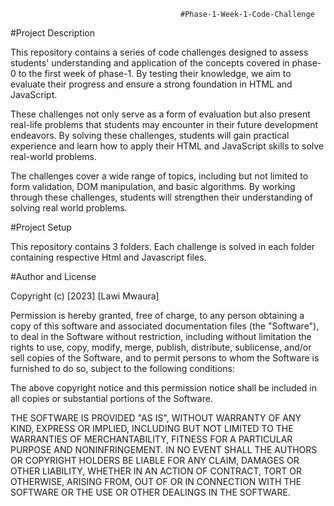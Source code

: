                                           #Phase-1-Week-1-Code-Challenge

#Project Description

This repository contains a series of code challenges designed to assess students' understanding and application of the concepts covered in phase-0 to the first week of phase-1. By testing their knowledge, we aim to evaluate their progress and ensure a strong foundation in HTML and JavaScript.

These challenges not only serve as a form of evaluation but also present real-life problems that students may encounter in their future development endeavors. By solving these challenges, students will gain practical experience and learn how to apply their HTML and JavaScript skills to solve real-world problems.

The challenges cover a wide range of topics, including but not limited to form validation, DOM manipulation, and basic algorithms. By working through these challenges, students will strengthen their understanding of solving real world problems.


#Project Setup

This repository contains 3 folders. Each challenge is solved in each folder containing respective Html and Javascript files.

#Author and License

Copyright (c) [2023] [Lawi Mwaura]

Permission is hereby granted, free of charge, to any person obtaining a copy of this software and associated documentation files (the "Software"), to deal in the Software without restriction, including without limitation the rights to use, copy, modify, merge, publish, distribute, sublicense, and/or sell copies of the Software, and to permit persons to whom the Software is furnished to do so, subject to the following conditions:

The above copyright notice and this permission notice shall be included in all copies or substantial portions of the Software.

THE SOFTWARE IS PROVIDED "AS IS", WITHOUT WARRANTY OF ANY KIND, EXPRESS OR IMPLIED, INCLUDING BUT NOT LIMITED TO THE WARRANTIES OF MERCHANTABILITY, FITNESS FOR A PARTICULAR PURPOSE AND NONINFRINGEMENT. IN NO EVENT SHALL THE AUTHORS OR COPYRIGHT HOLDERS BE LIABLE FOR ANY CLAIM, DAMAGES OR OTHER LIABILITY, WHETHER IN AN ACTION OF CONTRACT, TORT OR OTHERWISE, ARISING FROM, OUT OF OR IN CONNECTION WITH THE SOFTWARE OR THE USE OR OTHER DEALINGS IN THE SOFTWARE.







             

